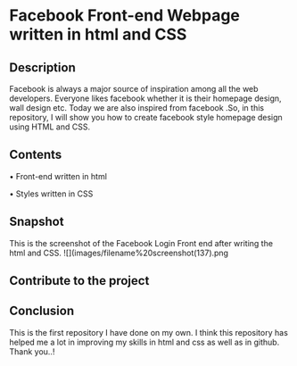 # Facebook Front-end Webpage written in html and CSS
## Description
  Facebook is always a major source of inspiration among all the web developers. Everyone likes facebook whether it is their homepage design, wall design etc. Today we are also inspired from facebook .So, in this repository, I will show you how to create facebook style homepage design using HTML and CSS.
## Contents
•	Front-end written in html 

•	Styles written in CSS 
## Snapshot
This is the screenshot of the Facebook Login Front end after writing the html and CSS.
![](images/filename%20screenshot(137).png
## Contribute to the project

## Conclusion
This is the first repository I have done on my own.  I think this repository has helped me a lot  in improving my skills in html and css as well as in github.
Thank you..!

